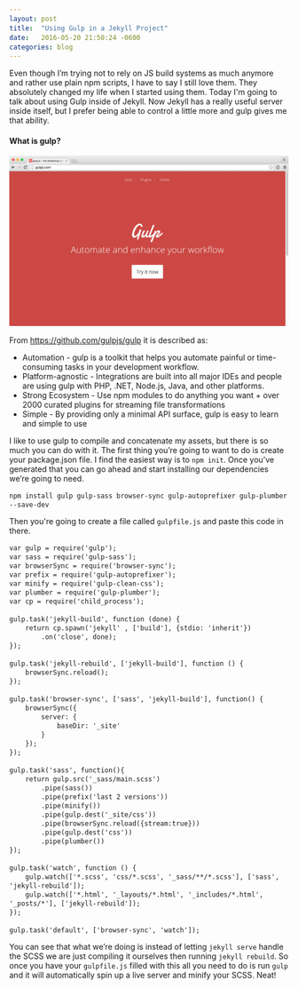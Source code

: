 ```yaml
---
layout: post
title:  "Using Gulp in a Jekyll Project"
date:   2016-05-20 21:50:24 -0600
categories: blog
---
```


Even though I’m trying not to rely on JS build systems as much anymore and rather use plain npm scripts, I have to say I still love them. They absolutely changed my life when I started using them. Today I'm going to talk about using Gulp inside of Jekyll. Now Jekyll has a really useful server inside itself, but I prefer being able to control a little more and gulp gives me that ability.

#### What is gulp?

![gulp](/assets/img/gulp.jpg)

From https://github.com/gulpjs/gulp it is described as:

* Automation - gulp is a toolkit that helps you automate painful or time-consuming tasks in your development workflow.
* Platform-agnostic - Integrations are built into all major IDEs and people are using gulp with PHP, .NET, Node.js, Java, and other platforms.
* Strong Ecosystem - Use npm modules to do anything you want + over 2000 curated plugins for streaming file transformations
* Simple - By providing only a minimal API surface, gulp is easy to learn and simple to use

I like to use gulp to compile and concatenate my assets, but there is so much you can do with it. The first thing you’re going to want to do is create your package.json file. I find the easiest way is to `npm init`. Once you’ve generated that you can go ahead and start installing our dependencies we’re going to need.

```
npm install gulp gulp-sass browser-sync gulp-autoprefixer gulp-plumber --save-dev
```

Then you're going to create a file called `gulpfile.js` and paste this code in there.

```
var gulp = require('gulp');
var sass = require('gulp-sass');
var browserSync = require('browser-sync');
var prefix = require('gulp-autoprefixer');
var minify = require('gulp-clean-css');
var plumber = require('gulp-plumber');
var cp = require('child_process');

gulp.task('jekyll-build', function (done) {
    return cp.spawn('jekyll' , ['build'], {stdio: 'inherit'})
        .on('close', done);
});

gulp.task('jekyll-rebuild', ['jekyll-build'], function () {
    browserSync.reload();
});

gulp.task('browser-sync', ['sass', 'jekyll-build'], function() {
    browserSync({
        server: {
            baseDir: '_site'
        }
    });
});

gulp.task('sass', function(){
    return gulp.src('_sass/main.scss')
        .pipe(sass())
        .pipe(prefix('last 2 versions'))
        .pipe(minify())
        .pipe(gulp.dest('_site/css'))
        .pipe(browserSync.reload({stream:true}))
        .pipe(gulp.dest('css'))
        .pipe(plumber())
});

gulp.task('watch', function () {
    gulp.watch(['*.scss', 'css/*.scss', '_sass/**/*.scss'], ['sass', 'jekyll-rebuild']);
    gulp.watch(['*.html', '_layouts/*.html', '_includes/*.html', '_posts/*'], ['jekyll-rebuild']);
});

gulp.task('default', ['browser-sync', 'watch']);

```

You can see that what we’re doing is instead of letting `jekyll serve` handle the SCSS we are just compiling it ourselves then running `jekyll rebuild`. So once you have your `gulpfile.js` filled with this all you need to do is run `gulp` and it will automatically spin up a live server and minify your SCSS. Neat!